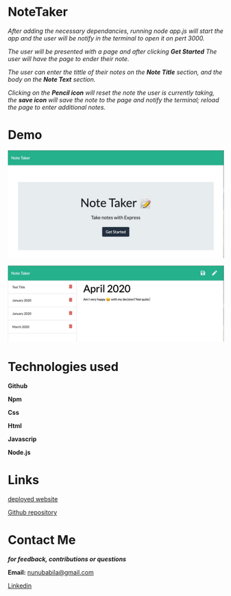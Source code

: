 # NoteTaker

_After adding the necessary dependancies, running node app.js will start the app and the user will be notify in the terminal to open it on pert 3000._

_The user will be presented with a page and after clicking **Get Started** The user will have the page to ender their note._

_The user can enter the tittle of their notes on the **Note Title** section, and the body on the **Note Text** section._

_Clicking on the **Pencil icon** will reset the note the user is currently taking, the **save icon** will save the note to the page and notify the terminal; reload the page to enter additional notes._


# Demo

![alt text](demo.jpeg)

![alt text](dem.jpeg)

# Technologies used

**Github**

**Npm**

**Css**

**Html**

**Javascrip**

**Node.js**


# Links

[deployed website](https://snubia.github.io/Taker/)


[Github repository](https://github.com/Snubia/Taker.git)


# Contact Me

**_for feedback, contributions or questions_**

**Email:** nunubabila@gmail.com

[Linkedin](https://www.linkedin.com/in/sandrine-nubia-975aa2172/)

